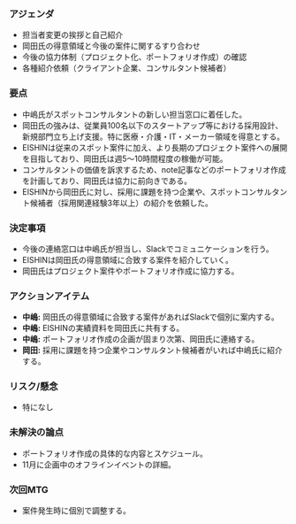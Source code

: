 ### アジェンダ
- 担当者変更の挨拶と自己紹介
- 岡田氏の得意領域と今後の案件に関するすり合わせ
- 今後の協力体制（プロジェクト化、ポートフォリオ作成）の確認
- 各種紹介依頼（クライアント企業、コンサルタント候補者）

### 要点
- 中嶋氏がスポットコンサルタントの新しい担当窓口に着任した。
- 岡田氏の強みは、従業員100名以下のスタートアップ等における採用設計、新規部門立ち上げ支援。特に医療・介護・IT・メーカー領域を得意とする。
- EISHINは従来のスポット案件に加え、より長期のプロジェクト案件への展開を目指しており、岡田氏は週5〜10時間程度の稼働が可能。
- コンサルタントの価値を訴求するため、note記事などのポートフォリオ作成を計画しており、岡田氏は協力に前向きである。
- EISHINから岡田氏に対し、採用に課題を持つ企業や、スポットコンサルタント候補者（採用関連経験3年以上）の紹介を依頼した。

### 決定事項
- 今後の連絡窓口は中嶋氏が担当し、Slackでコミュニケーションを行う。
- EISHINは岡田氏の得意領域に合致する案件を紹介していく。
- 岡田氏はプロジェクト案件やポートフォリオ作成に協力する。

### アクションアイテム
- **中嶋:** 岡田氏の得意領域に合致する案件があればSlackで個別に案内する。
- **中嶋:** EISHINの実績資料を岡田氏に共有する。
- **中嶋:** ポートフォリオ作成の企画が固まり次第、岡田氏に連絡する。
- **岡田:** 採用に課題を持つ企業やコンサルタント候補者がいれば中嶋氏に紹介する。

### リスク/懸念
- 特になし

### 未解決の論点
- ポートフォリオ作成の具体的な内容とスケジュール。
- 11月に企画中のオフラインイベントの詳細。

### 次回MTG
- 案件発生時に個別で調整する。